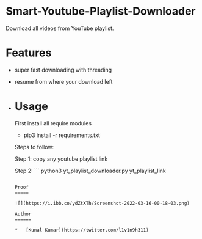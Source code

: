 # Smart-Youtube-Playlist-Downloader


Download all videos from YouTube playlist.

Features
========

*   super fast downloading with threading
*   resume from where your download left
*   Usage
    =====
    
    First install all require modules
    
    *   pip3 install -r requirements.txt
    
      
    
    Steps to follow:
    
    Step 1: copy any youtube playlist link
    
    Step 2: ```
    python3 yt\_playlist\_downloader.py yt\_playlist\_link
    ```
    
    Proof
    =====
    
    ![](https://i.ibb.co/ydZtXTh/Screenshot-2022-03-16-00-18-03.png)
    
    Author
    ======
    
    *   [Kunal Kumar](https://twitter.com/l1v1n9h311)
